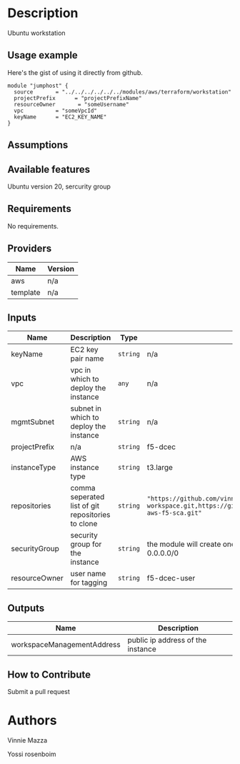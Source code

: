 # Description
Ubuntu workstation
## Usage example

Here's the gist of using it directly from github.

```hcl
module "jumphost" {
  source       = "../../../../../../modules/aws/terraform/workstation"
  projectPrefix      = "projectPrefixName"
  resourceOwner       = "someUsername"
  vpc          = "someVpcId"
  keyName      = "EC2_KEY_NAME"
}
```

## Assumptions

## Available features

Ubuntu version 20, sercurity group
## Requirements

No requirements.

## Providers

| Name | Version |
|------|---------|
| aws | n/a |
| template | n/a |

## Inputs

| Name | Description | Type | Default | Required |
|------|-------------|------|---------|:--------:|
| keyName | EC2 key pair name | `string` | n/a | yes |
| vpc | vpc in which to deploy the instance | `any` | n/a | yes |
| mgmtSubnet | subnet in which to deploy the instance | `string` | n/a | yes |
| projectPrefix | n/a | `string` | f5-dcec | no |
| instanceType | AWS instance type | `string` | t3.large | no |
| repositories | comma seperated list of git repositories to clone | `string` | `"https://github.com/vinnie357/aws-tf-workspace.git,https://github.com/f5devcentral/terraform-aws-f5-sca.git"` | no |
| securityGroup | security group for the instance | `string` | the module will create one with port 22 and 5800 open to 0.0.0.0/0 | no |
| resourceOwner | user name for tagging | `string` | f5-dcec-user | no |


## Outputs

| Name | Description |
|------|-------------|
| workspaceManagementAddress | public ip address of the instance |

<!-- END OF PRE-COMMIT-TERRAFORM DOCS HOOK -->

## How to Contribute

Submit a pull request

# Authors
Vinnie Mazza

Yossi rosenboim
